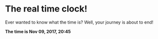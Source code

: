 # The real time clock!

Ever wanted to know what the time is? Well, your journey is about to end!

**The time is Nov 09, 2017, 20:45**